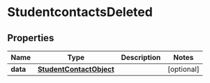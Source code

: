
# StudentcontactsDeleted

## Properties
Name | Type | Description | Notes
------------ | ------------- | ------------- | -------------
**data** | [**StudentContactObject**](StudentContactObject.md) |  |  [optional]



